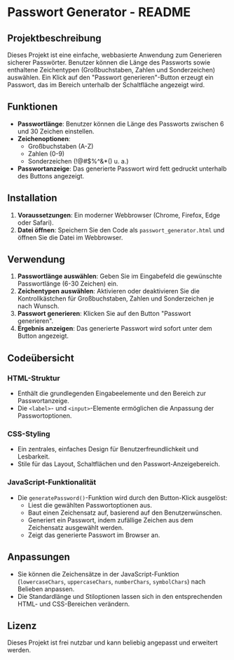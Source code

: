 # Passwort Generator - README

## Projektbeschreibung

Dieses Projekt ist eine einfache, webbasierte Anwendung zum Generieren sicherer Passwörter. Benutzer können die Länge des Passworts sowie enthaltene Zeichentypen (Großbuchstaben, Zahlen und Sonderzeichen) auswählen. Ein Klick auf den "Passwort generieren"-Button erzeugt ein Passwort, das im Bereich unterhalb der Schaltfläche angezeigt wird.

## Funktionen

- **Passwortlänge**: Benutzer können die Länge des Passworts zwischen 6 und 30 Zeichen einstellen.
- **Zeichenoptionen**:
  - Großbuchstaben (A-Z)
  - Zahlen (0-9)
  - Sonderzeichen (!@#$%^&*() u. a.)
- **Passwortanzeige**: Das generierte Passwort wird fett gedruckt unterhalb des Buttons angezeigt.

## Installation

1. **Voraussetzungen**: Ein moderner Webbrowser (Chrome, Firefox, Edge oder Safari).
2. **Datei öffnen**: Speichern Sie den Code als `passwort_generator.html` und öffnen Sie die Datei im Webbrowser.

## Verwendung

1. **Passwortlänge auswählen**: Geben Sie im Eingabefeld die gewünschte Passwortlänge (6-30 Zeichen) ein.
2. **Zeichentypen auswählen**: Aktivieren oder deaktivieren Sie die Kontrollkästchen für Großbuchstaben, Zahlen und Sonderzeichen je nach Wunsch.
3. **Passwort generieren**: Klicken Sie auf den Button "Passwort generieren".
4. **Ergebnis anzeigen**: Das generierte Passwort wird sofort unter dem Button angezeigt.

## Codeübersicht

### HTML-Struktur
- Enthält die grundlegenden Eingabeelemente und den Bereich zur Passwortanzeige.
- Die `<label>`- und `<input>`-Elemente ermöglichen die Anpassung der Passwortoptionen.

### CSS-Styling
- Ein zentrales, einfaches Design für Benutzerfreundlichkeit und Lesbarkeit.
- Stile für das Layout, Schaltflächen und den Passwort-Anzeigebereich.

### JavaScript-Funktionalität
- Die `generatePassword()`-Funktion wird durch den Button-Klick ausgelöst:
  - Liest die gewählten Passwortoptionen aus.
  - Baut einen Zeichensatz auf, basierend auf den Benutzerwünschen.
  - Generiert ein Passwort, indem zufällige Zeichen aus dem Zeichensatz ausgewählt werden.
  - Zeigt das generierte Passwort im Browser an.

## Anpassungen

- Sie können die Zeichensätze in der JavaScript-Funktion (`lowercaseChars`, `uppercaseChars`, `numberChars`, `symbolChars`) nach Belieben anpassen.
- Die Standardlänge und Stiloptionen lassen sich in den entsprechenden HTML- und CSS-Bereichen verändern.

## Lizenz

Dieses Projekt ist frei nutzbar und kann beliebig angepasst und erweitert werden.
